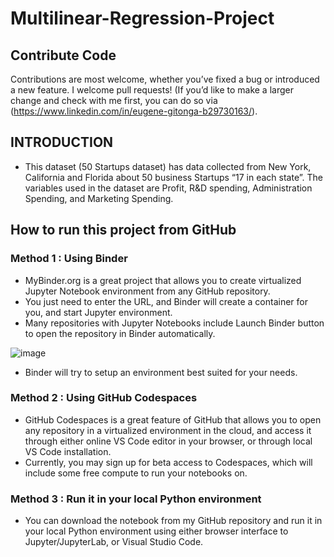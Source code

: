# Multilinear-Regression-Project

## Contribute Code

Contributions are most welcome, whether you’ve fixed a bug or introduced a new feature. I welcome pull requests! (If you’d like to make a larger change and check with me first, you can do so via (https://www.linkedin.com/in/eugene-gitonga-b29730163/).

## INTRODUCTION

* This dataset (50 Startups dataset) has data collected from New York, California and Florida about 50 business Startups “17 in each state”. The variables used in the dataset are Profit, R&D spending, Administration Spending, and Marketing Spending.

## How to run this project from GitHub
### Method 1 : Using Binder
* MyBinder.org is a great project that allows you to create virtualized Jupyter Notebook environment from any GitHub repository. 
* You just need to enter the URL, and Binder will create a container for you, and start Jupyter environment. 
* Many repositories with Jupyter Notebooks include Launch Binder button to open the repository in Binder automatically.

![image](https://user-images.githubusercontent.com/70195777/190092838-4040c7f5-3b2a-46d4-979a-858b292de60f.png)

* Binder will try to setup an environment best suited for your needs.

### Method 2 : Using GitHub Codespaces
* GitHub Codespaces is a great feature of GitHub that allows you to open any repository in a virtualized environment in the cloud, and access it through either online VS Code editor in your browser, or through local VS Code installation. 
* Currently, you may sign up for beta access to Codespaces, which will include some free compute to run your notebooks on.

### Method 3 : Run it in your local Python environment
* You can download the notebook from my GitHub repository and run it in your local Python environment using either browser interface to Jupyter/JupyterLab, or Visual Studio Code.
